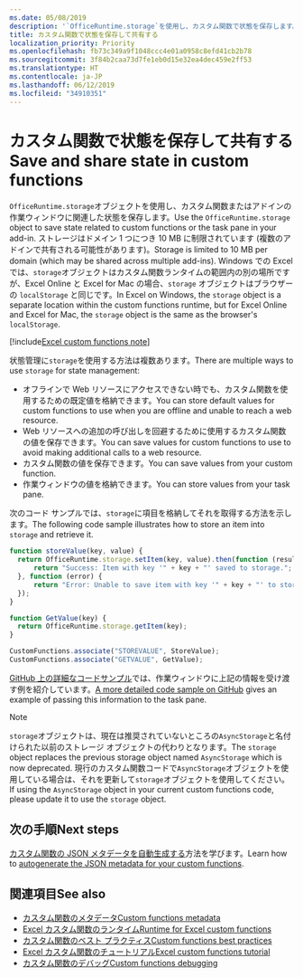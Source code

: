 ```yaml
---
ms.date: 05/08/2019
description: '`OfficeRuntime.storage`を使用し、カスタム関数で状態を保存します。'
title: カスタム関数で状態を保存して共有する
localization_priority: Priority
ms.openlocfilehash: fb73c349a9f1048ccc4e01a0958c8efd41cb2b78
ms.sourcegitcommit: 3f84b2caa73d7fe1eb0d15e32ea4dec459e2ff53
ms.translationtype: HT
ms.contentlocale: ja-JP
ms.lasthandoff: 06/12/2019
ms.locfileid: "34910351"
---
```

# <a name="save-and-share-state-in-custom-functions"></a><span data-ttu-id="0ef7c-103">カスタム関数で状態を保存して共有する</span><span class="sxs-lookup"><span data-stu-id="0ef7c-103">Save and share state in custom functions</span></span>

<span data-ttu-id="0ef7c-104">`OfficeRuntime.storage`オブジェクトを使用し、カスタム関数またはアドインの作業ウィンドウに関連した状態を保存します。</span><span class="sxs-lookup"><span data-stu-id="0ef7c-104">Use the `OfficeRuntime.storage` object to save state related to custom functions or the task pane in your add-in.</span></span> <span data-ttu-id="0ef7c-105">ストレージはドメイン 1 つにつき 10 MB に制限されています (複数のアドインで共有される可能性があります)。</span><span class="sxs-lookup"><span data-stu-id="0ef7c-105">Storage is limited to 10 MB per domain (which may be shared across multiple add-ins).</span></span> <span data-ttu-id="0ef7c-106">Windows での Excel では、`storage`オブジェクトはカスタム関数ランタイムの範囲内の別の場所ですが、Excel Online と Excel for Mac の場合、`storage` オブジェクトはブラウザーの `localStorage` と同じです。</span><span class="sxs-lookup"><span data-stu-id="0ef7c-106">In Excel on Windows, the `storage` object is a separate location within the custom functions runtime, but for Excel Online and Excel for Mac, the `storage` object is the same as the browser's `localStorage`.</span></span>

[!include[Excel custom functions note](../includes/excel-custom-functions-note.md)]

<span data-ttu-id="0ef7c-107">状態管理に`storage`を使用する方法は複数あります。</span><span class="sxs-lookup"><span data-stu-id="0ef7c-107">There are multiple ways to use `storage` for state management:</span></span>

- <span data-ttu-id="0ef7c-108">オフラインで Web リソースにアクセスできない時でも、カスタム関数を使用するための既定値を格納できます。</span><span class="sxs-lookup"><span data-stu-id="0ef7c-108">You can store default values for custom functions to use when you are offline and unable to reach a web resource.</span></span>
- <span data-ttu-id="0ef7c-109">Web リソースへの追加の呼び出しを回避するために使用するカスタム関数の値を保存できます。</span><span class="sxs-lookup"><span data-stu-id="0ef7c-109">You can save values for custom functions to use to avoid making additional calls to a web resource.</span></span>
- <span data-ttu-id="0ef7c-110">カスタム関数の値を保存できます。</span><span class="sxs-lookup"><span data-stu-id="0ef7c-110">You can save values from your custom function.</span></span>
- <span data-ttu-id="0ef7c-111">作業ウィンドウの値を格納できます。</span><span class="sxs-lookup"><span data-stu-id="0ef7c-111">You can store values from your task pane.</span></span>

<span data-ttu-id="0ef7c-112">次のコード サンプルでは、`storage`に項目を格納してそれを取得する方法を示します。</span><span class="sxs-lookup"><span data-stu-id="0ef7c-112">The following code sample illustrates how to store an item into `storage` and retrieve it.</span></span>

```js
function storeValue(key, value) {
  return OfficeRuntime.storage.setItem(key, value).then(function (result) {
      return "Success: Item with key '" + key + "' saved to storage.";
  }, function (error) {
      return "Error: Unable to save item with key '" + key + "' to storage. " + error;
  });
}

function GetValue(key) {
  return OfficeRuntime.storage.getItem(key);
}

CustomFunctions.associate("STOREVALUE", StoreValue);
CustomFunctions.associate("GETVALUE", GetValue);
```

<span data-ttu-id="0ef7c-113">[GitHub 上の詳細なコードサンプル](https://github.com/OfficeDev/PnP-OfficeAddins/tree/master/Excel-custom-functions/AsyncStorage)では、作業ウィンドウに上記の情報を受け渡す例を紹介しています。</span><span class="sxs-lookup"><span data-stu-id="0ef7c-113">[A more detailed code sample on GitHub](https://github.com/OfficeDev/PnP-OfficeAddins/tree/master/Excel-custom-functions/AsyncStorage) gives an example of passing this information to the task pane.</span></span>

>[!NOTE]
> <span data-ttu-id="0ef7c-114">`storage`オブジェクトは、現在は推奨されていないところの`AsyncStorage`と名付けられた以前のストレージ オブジェクトの代わりとなります。</span><span class="sxs-lookup"><span data-stu-id="0ef7c-114">The `storage` object replaces the previous storage object named `AsyncStorage` which is now deprecated.</span></span> <span data-ttu-id="0ef7c-115">現行のカスタム関数コードで`AsyncStorage`オブジェクトを使用している場合は、それを更新して`storage`オブジェクトを使用してください。</span><span class="sxs-lookup"><span data-stu-id="0ef7c-115">If using the `AsyncStorage` object in your current custom functions code, please update it to use the `storage` object.</span></span>

## <a name="next-steps"></a><span data-ttu-id="0ef7c-116">次の手順</span><span class="sxs-lookup"><span data-stu-id="0ef7c-116">Next steps</span></span>
<span data-ttu-id="0ef7c-117">[カスタム関数の JSON メタデータを自動生成する](custom-functions-json-autogeneration.md)方法を学びます。</span><span class="sxs-lookup"><span data-stu-id="0ef7c-117">Learn how to [autogenerate the JSON metadata for your custom functions](custom-functions-json-autogeneration.md).</span></span> 

## <a name="see-also"></a><span data-ttu-id="0ef7c-118">関連項目</span><span class="sxs-lookup"><span data-stu-id="0ef7c-118">See also</span></span>

* [<span data-ttu-id="0ef7c-119">カスタム関数のメタデータ</span><span class="sxs-lookup"><span data-stu-id="0ef7c-119">Custom functions metadata</span></span>](custom-functions-json.md)
* [<span data-ttu-id="0ef7c-120">Excel カスタム関数のランタイム</span><span class="sxs-lookup"><span data-stu-id="0ef7c-120">Runtime for Excel custom functions</span></span>](custom-functions-runtime.md)
* [<span data-ttu-id="0ef7c-121">カスタム関数のベスト プラクティス</span><span class="sxs-lookup"><span data-stu-id="0ef7c-121">Custom functions best practices</span></span>](custom-functions-best-practices.md)
* [<span data-ttu-id="0ef7c-122">Excel カスタム関数のチュートリアル</span><span class="sxs-lookup"><span data-stu-id="0ef7c-122">Excel custom functions tutorial</span></span>](../tutorials/excel-tutorial-create-custom-functions.md)
* [<span data-ttu-id="0ef7c-123">カスタム関数のデバッグ</span><span class="sxs-lookup"><span data-stu-id="0ef7c-123">Custom functions debugging</span></span>](custom-functions-debugging.md)
